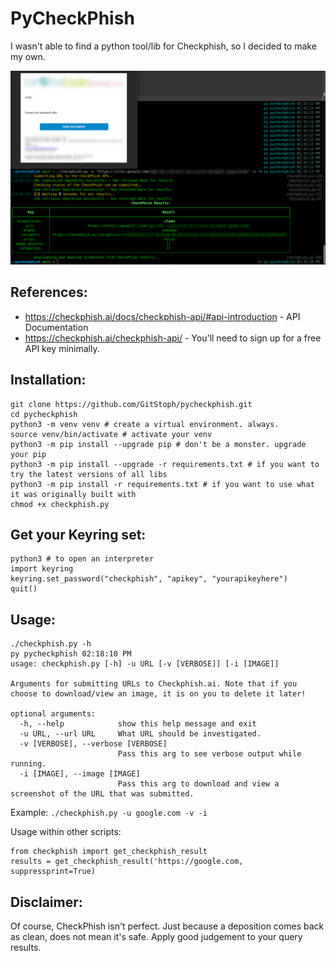 # PyCheckPhish
I wasn't able to find a python tool/lib for Checkphish, so I decided to make my own. 

![Example](./example.png)

## References:
- https://checkphish.ai/docs/checkphish-api/#api-introduction - API Documentation
- https://checkphish.ai/checkphish-api/ - You'll need to sign up for a free API key minimally.

## Installation:
```
git clone https://github.com/GitStoph/pycheckphish.git
cd pycheckphish
python3 -m venv venv # create a virtual environment. always.
source venv/bin/activate # activate your venv
python3 -m pip install --upgrade pip # don't be a monster. upgrade your pip
python3 -m pip install --upgrade -r requirements.txt # if you want to try the latest versions of all libs
python3 -m pip install -r requirements.txt # if you want to use what it was originally built with
chmod +x checkphish.py
```

## Get your Keyring set:
```
python3 # to open an interpreter
import keyring
keyring.set_password("checkphish", "apikey", "yourapikeyhere")
quit()
```

## Usage:
```
./checkphish.py -h                                                                                       py pycheckphish 02:18:10 PM
usage: checkphish.py [-h] -u URL [-v [VERBOSE]] [-i [IMAGE]]

Arguments for submitting URLs to Checkphish.ai. Note that if you choose to download/view an image, it is on you to delete it later!

optional arguments:
  -h, --help            show this help message and exit
  -u URL, --url URL     What URL should be investigated.
  -v [VERBOSE], --verbose [VERBOSE]
                        Pass this arg to see verbose output while running.
  -i [IMAGE], --image [IMAGE]
                        Pass this arg to download and view a screenshot of the URL that was submitted.
```
Example: `./checkphish.py -u google.com -v -i`

Usage within other scripts:
```
from checkphish import get_checkphish_result
results = get_checkphish_result('https://google.com, suppressprint=True)
```

## Disclaimer:
Of course, CheckPhish isn't perfect. Just because a deposition comes back as clean, does not mean it's safe. Apply good judgement to your query results. 